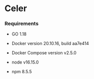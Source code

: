 # Celer

### Requirements
- GO 1.18
- Docker version 20.10.16, build aa7e414
- Docker Compose version v2.5.0

- node v16.15.0
- npm 8.5.5